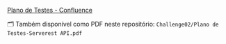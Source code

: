 [Plano de Testes - Confluence](https://luisms.atlassian.net/wiki/external/YTRmM2JkMjc1MmZmNDBkZjkxMDI5YjkzMDE1MWNjNDI)

🗂️ Também disponível como PDF neste repositório: `Challenge02/Plano de Testes-Serverest API.pdf`
